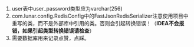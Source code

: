 1. user表中user_password类型应为varchar(256)
1. com.lunar.config.RedisConfig中的FastJsonRedisSerializer注意使用项目中重写的类，而不是外部库中引用的类。否则会引起转换错误！（**IDEA不会报错，如果引起类型转换错误请检查**）
1. 需要数据库用来记录点赞，点踩。